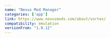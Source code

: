 ```yaml
---
name: "Nexus Mod Manager"
categories: ['app']
link: https://www.nexusmods.com/about/vortex/
compatibility: emulation
versionFrom: "1.9.12"
---
```


